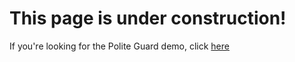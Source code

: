 # This page is under construction!

If you're looking for the Polite Guard demo, click [here](./polite-guard/)
